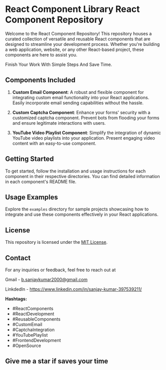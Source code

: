 # React Component Library    React Component Repository 

Welcome to the React Component Repository! This repository houses a curated collection of versatile and reusable React components that are designed to streamline your development process. Whether you're building a web application, website, or any other React-based project, these components are here to assist you.

Finish Your Work With Simple Steps And Save Time.

## Components Included

1. **Custom Email Component**: A robust and flexible component for integrating custom email functionality into your React applications. Easily incorporate email sending capabilities without the hassle.

2. **Custom Captcha Component**: Enhance your forms' security with a customized captcha component. Prevent bots from flooding your forms and ensure legitimate interactions with users.

3. **YouTube Video Playlist Component**: Simplify the integration of dynamic YouTube video playlists into your application. Present engaging video content with an easy-to-use component.

## Getting Started

To get started, follow the installation and usage instructions for each component in their respective directories. You can find detailed information in each component's README file.

## Usage Examples

Explore the `examples` directory for sample projects showcasing how to integrate and use these components effectively in your React applications.

## License

This repository is licensed under the [MIT License](LICENSE).

## Contact

For any inquiries or feedback, feel free to reach out at 

Gmail - b.sanjaykumar2000@gmail.com

LinkdedIn - https://www.linkedin.com/in/sanjay-kumar-397539211/

**Hashtags:**

- #ReactComponents
- #ReactDevelopment
- #ReusableComponents
- #CustomEmail
- #CaptchaIntegration
- #YouTubePlaylist
- #FrontendDevelopment
- #OpenSource

## Give me a star if saves your time ##

